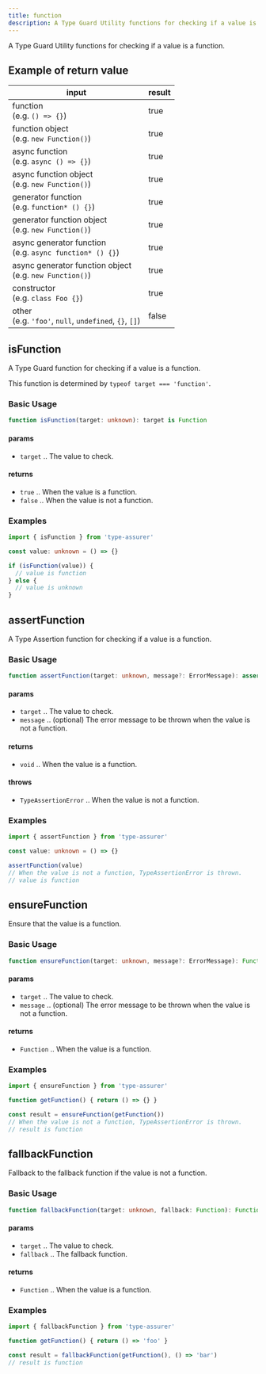 ```yaml
---
title: function
description: A Type Guard Utility functions for checking if a value is a function.
---
```

A Type Guard Utility functions for checking if a value is a function.

## Example of return value

| input | result |
| ----- | ------ |
| function <br> (e.g. `() => {}`) | true |
| function object <br> (e.g. `new Function()`) | true |
| async function <br> (e.g. `async () => {}`) | true |
| async function object <br> (e.g. `new Function()`) | true |
| generator function <br> (e.g. `function* () {}`) | true |
| generator function object <br> (e.g. `new Function()`) | true |
| async generator function <br> (e.g. `async function* () {}`) | true |
| async generator function object <br> (e.g. `new Function()`) | true |
| constructor <br> (e.g. `class Foo {}`) | true |
| other <br> (e.g. `'foo'`, `null`, `undefined`, `{}`, `[]`) | false |

## isFunction

A Type Guard function for checking if a value is a function.

This function is determined by `typeof target === 'function'`.

### Basic Usage

```typescript
function isFunction(target: unknown): target is Function
```

#### params

- `target` .. The value to check.

#### returns

- `true` .. When the value is a function.
- `false` .. When the value is not a function.

### Examples

```typescript
import { isFunction } from 'type-assurer'

const value: unknown = () => {}

if (isFunction(value)) {
  // value is function
} else {
  // value is unknown
}
```

## assertFunction

A Type Assertion function for checking if a value is a function.

### Basic Usage

```typescript
function assertFunction(target: unknown, message?: ErrorMessage): asserts target is Function
```

#### params

- `target` .. The value to check.
- `message` .. (optional) The error message to be thrown when the value is not a function.

#### returns

- `void` .. When the value is a function.

#### throws

- `TypeAssertionError` .. When the value is not a function.

### Examples

```typescript
import { assertFunction } from 'type-assurer'

const value: unknown = () => {}

assertFunction(value)
// When the value is not a function, TypeAssertionError is thrown.
// value is function
```

## ensureFunction

Ensure that the value is a function.

### Basic Usage

```typescript
function ensureFunction(target: unknown, message?: ErrorMessage): Function
```

#### params

- `target` .. The value to check.
- `message` .. (optional) The error message to be thrown when the value is not a function.

#### returns

- `Function` .. When the value is a function.

### Examples

```typescript
import { ensureFunction } from 'type-assurer'

function getFunction() { return () => {} }

const result = ensureFunction(getFunction())
// When the value is not a function, TypeAssertionError is thrown.
// result is function
```

## fallbackFunction

Fallback to the fallback function if the value is not a function.

### Basic Usage

```typescript
function fallbackFunction(target: unknown, fallback: Function): Function
```

#### params

- `target` .. The value to check.
- `fallback` .. The fallback function.

#### returns

- `Function` .. When the value is a function.

### Examples

```typescript
import { fallbackFunction } from 'type-assurer'

function getFunction() { return () => 'foo' }

const result = fallbackFunction(getFunction(), () => 'bar')
// result is function
```
